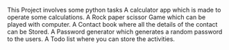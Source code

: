 This Project involves some python tasks
A calculator app which is made to operate some calculations.
A Rock paper scissor Game which can be played with computer.
A Contact book where all the details of the contact can be Stored.
A Password generator which generates a random password to the users.
A Todo list where you can store the activities.
